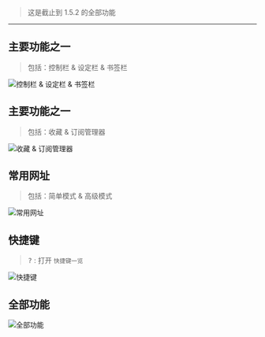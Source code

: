 > 这是截止到 1.5.2 的全部功能

***

主要功能之一
---
> 包括：控制栏 & 设定栏 & 书签栏

![控制栏 & 设定栏 & 书签栏](https://i.loli.net/2018/10/11/5bbefe9d56d1e.png)

主要功能之一
---
> 包括：收藏 & 订阅管理器

![收藏 & 订阅管理器](https://i.loli.net/2018/10/11/5bbf057014ea9.png)

常用网址
---
> 包括：简单模式 & 高级模式

![常用网址](https://i.loli.net/2018/10/11/5bbf0594dc486.png)

快捷键
---
> <kbd>?</kbd> : 打开 `快捷键一览`

![快捷键](https://i.loli.net/2018/10/11/5bbefe9e22160.png)

全部功能
---

![全部功能](https://i.loli.net/2018/10/11/5bbf2d08da9c1.png)
